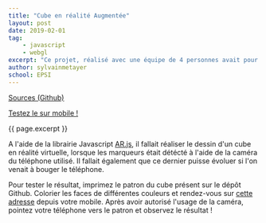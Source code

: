 ```yaml
---
title: "Cube en réalité Augmentée"
layout: post
date: 2019-02-01
tag: 
    - javascript
    - webgl
excerpt: "Ce projet, réalisé avec une équipe de 4 personnes avait pour objectif d'être une introduction à la réalité augmentée."
author: sylvainmetayer
school: EPSI
---
```


[Sources (Github)](https://github.com/EPSIBordeaux/ar-cube)

[Testez le sur mobile !](https://epsibordeaux.github.io/ar-cube/)

{{ page.excerpt }}

A l'aide de la librairie Javascript [AR.js](https://github.com/jeromeetienne/AR.js), il fallait réaliser le dessin d'un cube en réalité virtuelle, lorsque les marqueurs était détécté à l'aide de la caméra du téléphone utilisé. Il fallait également que ce dernier puisse évoluer si l'on venait à bouger le téléphone.

Pour tester le résultat, imprimez le patron du cube présent sur le dépôt Github. Colorier les faces de différentes couleurs et rendez-vous sur [cette adresse](https://epsibordeaux.github.io/ar-cube/) depuis votre mobile. Après avoir autorisé l'usage de la caméra, pointez votre téléphone vers le patron et observez le résultat !